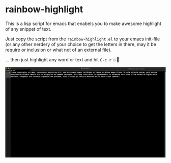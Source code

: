 # rainbow-highlight
This is a lisp script for emacs that enabels you to make awesome highlight of any snippet of text.

Just copy the script from the `rainbow-highlight.el` to your emacs init-file (or any other nerdery of your choice to get the letters in there, may it be require or inclusion or what not of an external file).

... then just highlight any word or text and hit `C-c r` 💥🌈



![](screencap-rainbow.gif)
